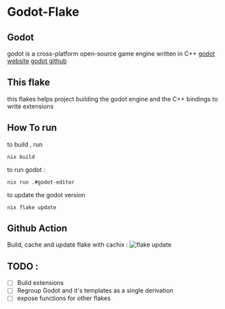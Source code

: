 # Godot-Flake
## Godot
godot is a cross-platform open-source game engine written in C++ 
[godot website](godotengine.org/)
[godot github](https://github.com/godotengine)

## This flake
this flakes helps project building the godot engine and the C++ bindings to write extensions

## How To run
to build , run 
```
nix build
```
to run godot :
```
nix run .#godot-editor
```
to update the godot version
```
nix flake update
```

## Github Action

Build, cache and update flake with cachix : ![flake update](https://github.com/MadMcCrow/Godot-flake/.github/workflows/flake-update.yml/badge.svg)

## TODO :

 - [ ] Build extensions
 - [ ] Regroup Godot and it's templates as a single derivation
 - [ ] expose functions for other flakes 
